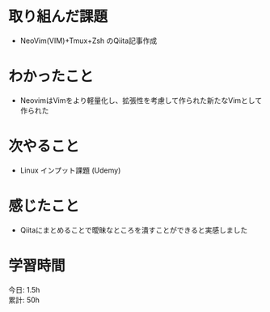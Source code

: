 # 取り組んだ課題     
- NeoVim(VIM)+Tmux+Zsh のQiita記事作成
# わかったこと   
- NeovimはVimをより軽量化し、拡張性を考慮して作られた新たなVimとして作られた
# 次やること
- Linux インプット課題  (Udemy)
# 感じたこと
- Qiitaにまとめることで曖昧なところを潰すことができると実感しました
# 学習時間  
今日: 1.5h  
累計: 50h 
